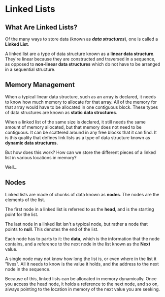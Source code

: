 # Linked Lists

## What Are Linked Lists?

Of the many ways to store data (known as **_data structures_**), one is called a **Linked List**.

A linked list are a type of data structure known as a **linear data structure**. They're linear because they are constructed and traversed in a sequence, as opposed to **non-linear data structures** which do not have to be arranged in a sequential structure.

## Memory Management

When a typical linear data structure, such as an array is declared, it needs to know how much memory to allocate for that array. All of the memory for that array would have to be allocated in one contiguous block. These types of data structures are known as **static data structures**.

When a linked list of the same size is declared, it still needs the same amount of memory allocated, but that memory does not need to be contiguous. It can be scattered around in any free blocks that it can find. It is this quality that defines link lists as a type of data structure known as **dynamic data structures**.

But how does this work? How can we store the different pieces of a linked list in various locations in memory?

Well...

## Nodes

Linked lists are made of chunks of data known as **nodes**. The nodes are the elements of the list.

The first node in a linked list is referred to as the **head**, and is the starting point for the list.

The last node in a linked list isn't a typical node, but rather a node that points to **null**. This denotes the end of the list.

Each node has to parts to it: the **data**, which is the information that the node contains, and a reference to the next node in the list known as the **Next** value.

A single node may not know how long the list is, or even where in the list it "lives". All it needs to know is the value it holds, and the address to the next node in the sequence.

Because of this, linked lists can be allocated in memory dynamically. Once you access the head node, it holds a reference to the next node, and so on, always pointing to the location in memory of the next value you are seeking.
